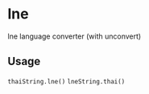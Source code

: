 lne
===

lne language converter (with unconvert)

Usage
-----

`thaiString.lne()`
`lneString.thai()`
